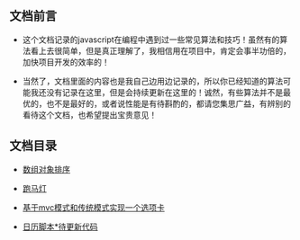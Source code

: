 ## 文档前言

* 这个文档记录的javascript在编程中遇到过一些常见算法和技巧！虽然有的算法看上去很简单，但是真正理解了，我相信用在项目中，肯定会事半功倍的，加快项目开发的效率的！

* 当然了，文档里面的内容也是我自己边用边记录的，所以你已经知道的算法可能我还没有记录在这里，但是会持续更新在这里的！诚然，有些算法并不是最优的，也不是最好的，或者说性能是有待斟酌的，都请您集思广益，有辨别的看待这个文档，也希望提出宝贵意见！

## 文档目录

* [数组对象排序](https://github.com/woai30231/jsCommonArithmetic/tree/master/project1)

* [跑马灯](https://github.com/woai30231/jsCommonArithmetic/tree/master/pmd)

* [基于mvc模式和传统模式实现一个选项卡](https://github.com/woai30231/jsCommonArithmetic/tree/master/switchOptions)

* [日历脚本*待更新代码]()